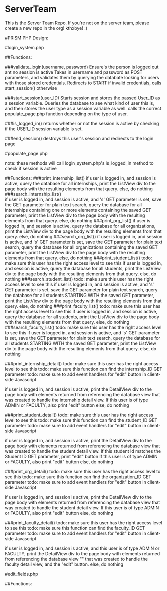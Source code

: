 # ServerTeam

This is the Server Team Repo.  If you're not on the server team, please create a new repo in the org!  kthxbye!  :)

#PRISM PHP Design:

#login_system.php

##Functions:

###validate_login(username, password)
Ensure's the person is logged out ant no session is active
Takes in username and password as POST parameters, and validates them by
querying the databate looking for users with those stored credentials.
Redirects to START if invalid credentials, calls start_session() otherwise

###start_session(user_ID)
Starts session and stores the passed User_ID as a session variable.
Queries the database to see what kind of user this is, and then stores the 
user type as a session variable as well. calls the correct
populate_page.php function depending on the type of user.

###is_logged_in()
returns whether or not the session is active by checking if the USER_ID session
variable is set.

###end_session()
destroys this user's session and redirects to the login page

#populate_page.php

note: these methods will call login_system.php's is_logged_in method to check if session is active

##Functions:
###print_internship_list()
if user is logged in, and session is active, query the database for all internships,
print the ListView div to the page body with the resulting elements from that query.
else, do nothing
###search_internship_list()		
if user is logged in, and session is active, and 's' GET parameter is set,
save the GET parameter for plain text search, query the database for all
internships containing one or more elements containing the saved GET
parameter, print the ListView div to the page body with the resulting
elements from that query.
else, do nothing
###print_org_list()
if user is logged in, and session is active, query the database for all organizations,
print the ListView div to the page body with the resulting elements from that query.
else, do nothing
###search_org_list()
if user is logged in, and session is active, and 's' GET parameter is set,
save the GET parameter for plain text search, query the database for all
organizations containing the saved GET parameter, print the ListView div
to the page body with the resulting elements from that query.
else, do nothing
###print_student_list()
todo: make sure this user has the right access level to see this
if user is logged in, and session is active, query the database for all students,
print the ListView div to the page body with the resulting elements from that query.
else, do nothing
###search_student_list()
todo: make sure this user has the right access level to see this
if user is logged in, and session is active, and 's' GET parameter is set,
save the GET parameter for plain text search, query the database for all
students STARTING WITH the saved GET parameter, print the ListView div
to the page body with the resulting elements from that query.
else, do nothing
###print_faculty_list()
todo: make sure this user has the right access level to see this
if user is logged in, and session is active, query the database for all students,
print the ListView div to the page body with the resulting elements from that query.
else, do nothing
###search_faculty_list()
todo: make sure this user has the right access level to see this
if user is logged in, and session is active, and 's' GET parameter is set,
save the GET parameter for plain text search, query the database for all
students STARTING WITH the saved GET parameter, print the ListView div
to the page body with the resulting elements from that query.
else, do nothing

###print_internship_detail()
todo: make sure this user has the right access level to see this
todo: make sure this function can find the internship_ID GET parameter
todo: make sure to add event handlers for "edit" button in client-side Javascript

if user is logged in, and session is active, print the DetailView div to the page
body with elements returned from referencing the database view that was created
to handle the internship detail view.
If this user is of type ADMIN or FACULTY, also print "edit" button
else, do nothing

###print_student_detail()
todo: make sure this user has the right access level to see this
todo: make sure this function can find the student_ID GET parameter
todo: make sure to add event handlers for "edit" button in client-side Javascript

if user is logged in, and session is active, print the DetailView div to the page
body with elements returned from referencing the database view that was created
to handle the student detail view.
If this student Id matches the Student ID GET parameter, print "edit" button
If this user is of type ADMIN or FACULTY, also print "edit" button
else, do nothing

###print_org_detail()
todo: make sure this user has the right access level to see this
todo: make sure this function can find the organization_ID GET parameter
todo: make sure to add event handlers for "edit" button in client-side Javascript

if user is logged in, and session is active, print the DetailView div to the page
body with elements returned from referencing the database view that was created
to handle the student detail view.
If this user is of type ADMIN or FACULTY, also print "edit" button
else, do nothing

###print_faculty_detail()
todo: make sure this user has the right access level to see this
todo: make sure this function can find the faculty_ID GET parameter
todo: make sure to add event handlers for "edit" button in client-side Javascript

if user is logged in, and session is active, and this user is of type ADMIN or FACULTY, print the DetailView div to the page body with elements returned from referencing the database view "" that was created to handle the faculty detail view, and the "edit" button.
else, do nothing

#edit_fields.php

##Functions: